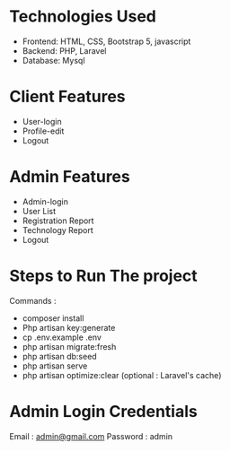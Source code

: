 # Technologies Used
* Frontend: HTML, CSS, Bootstrap 5, javascript
* Backend: PHP, Laravel
* Database: Mysql


# Client Features
* User-login
* Profile-edit
* Logout

# Admin Features
* Admin-login
* User List
* Registration Report
* Technology Report
* Logout

# Steps to Run The project

Commands : 
* composer install
* Php artisan key:generate
* cp .env.example .env
* php artisan migrate:fresh
* php artisan db:seed
* php artisan serve
* php artisan optimize:clear (optional :  Laravel's cache)
# Admin Login Credentials 
Email :  admin@gmail.com
Password : admin
  

